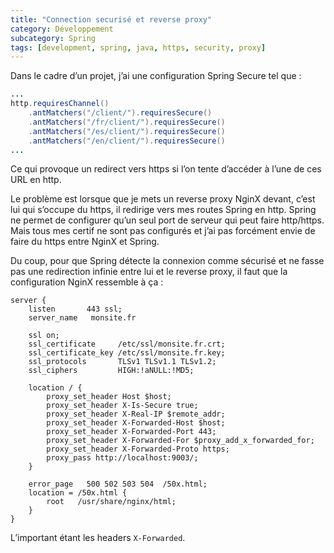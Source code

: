 ```yaml
---
title: "Connection securisé et reverse proxy"
category: Développement
subcategory: Spring
tags: [development, spring, java, https, security, proxy]
---
```



Dans le cadre d’un projet, j’ai une configuration Spring Secure tel que :

``` java
...
http.requiresChannel()
    .antMatchers("/client/").requiresSecure()
    .antMatchers("/fr/client/").requiresSecure()
    .antMatchers("/es/client/").requiresSecure()
    .antMatchers("/en/client/").requiresSecure()
...
```

Ce qui provoque un redirect vers https si l’on tente d’accéder à l’une de ces URL en http.

Le problème est lorsque que je mets un reverse proxy NginX devant, c’est lui qui s’occupe du https, il redirige vers mes routes Spring en http. Spring ne permet de configurer qu’un seul port de serveur qui peut faire http/https. Mais tous mes certif ne sont pas configurés et j’ai pas forcément envie de faire du https entre NginX et Spring. 

Du coup, pour que Spring détecte la connexion comme sécurisé et ne fasse pas une redirection infinie entre lui et le reverse proxy, il faut que la configuration NginX ressemble à ça :

``` nginx
server {
    listen       443 ssl;
    server_name   monsite.fr

    ssl on;
    ssl_certificate     /etc/ssl/monsite.fr.crt;
    ssl_certificate_key /etc/ssl/monsite.fr.key;
    ssl_protocols       TLSv1 TLSv1.1 TLSv1.2;
    ssl_ciphers         HIGH:!aNULL:!MD5;

    location / {
        proxy_set_header Host $host;
        proxy_set_header X-Is-Secure true;
        proxy_set_header X-Real-IP $remote_addr;
        proxy_set_header X-Forwarded-Host $host;
        proxy_set_header X-Forwarded-Port 443;
        proxy_set_header X-Forwarded-For $proxy_add_x_forwarded_for;
        proxy_set_header X-Forwarded-Proto https;
        proxy_pass http://localhost:9003/;
    }

    error_page   500 502 503 504  /50x.html;
    location = /50x.html {
        root   /usr/share/nginx/html;
    }
}
```

L’important étant les headers `X-Forwarded`.